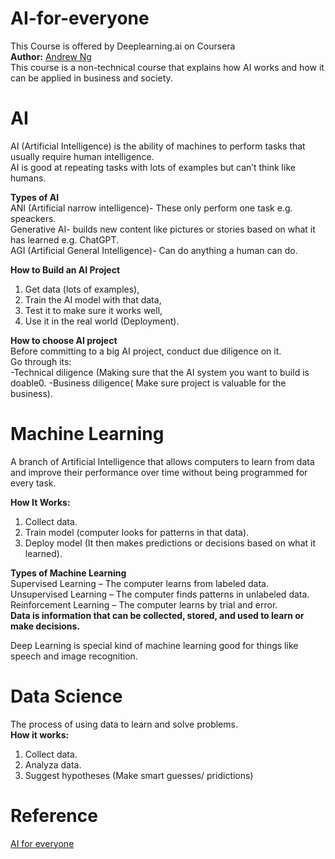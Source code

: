 # AI-for-everyone
This Course is offered by Deeplearning.ai on Coursera  
**Author:** [Andrew Ng](https://www.coursera.org/instructor/andrewng)  
This course is a non-technical course that explains how AI works and how it can be applied in business and society.

# AI  
AI (Artificial Intelligence) is the ability of machines to perform tasks that usually require human intelligence.  
AI is good at repeating tasks with lots of examples but can’t think like humans.  

**Types of AI**  
ANI (Artificial narrow intelligence)- These only perform one task e.g. speackers.  
Generative AI- builds new content like pictures or stories based on what it has learned e.g. ChatGPT.  
AGI (Artificial General Intelligence)- Can do anything a human can do.

**How to Build an AI Project**  
1. Get data (lots of examples),
2. Train the AI model with that data,
3. Test it to make sure it works well,
4. Use it in the real world (Deployment).

**How to choose AI project**  
Before committing to a big AI project, conduct due diligence on it.  
Go through its:  
-Technical diligence (Making sure that the AI system you want to build is doable0.
-Business diligence( Make sure project is valuable for the business).  

# Machine Learning
A branch of Artificial Intelligence that allows computers to learn from data and improve their performance over time without being programmed for every task.  

**How It Works:**  
1. Collect data.  
2. Train model (computer looks for patterns in that data).   
3. Deploy model (It then makes predictions or decisions based on what it learned).  

**Types of Machine Learning**  
Supervised Learning – The computer learns from labeled data.  
Unsupervised Learning – The computer finds patterns in unlabeled data.  
Reinforcement Learning – The computer learns by trial and error.  
**Data is information that can be collected, stored, and used to learn or make decisions.**  

Deep Learning is special kind of machine learning good for things like speech and image recognition.  
# Data Science  
The process of using data to learn and solve problems.  
**How it works:**  
1. Collect data.
2. Analyza data.
3. Suggest hypotheses (Make smart guesses/ pridictions)

# Reference
[AI for everyone](https://www.coursera.org/programs/advanced-digital-skills-5a-cpt-july2025-fs5qr/learn/ai-for-everyone?source=search)  
